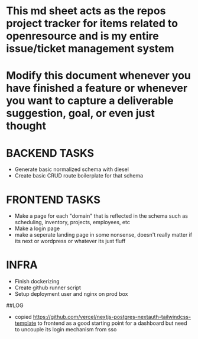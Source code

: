 # This md sheet acts as the repos project tracker for items related to openresource and is my entire issue/ticket management system
# Modify this document whenever you have finished a feature or whenever you want to capture a deliverable suggestion, goal, or even just thought

# BACKEND TASKS
* Generate basic normalized schema with diesel
* Create basic CRUD route boilerplate for that schema

# FRONTEND TASKS
* Make a page for each "domain" that is reflected in the schema such as scheduling, inventory, projects, employees, etc
* Make a login page
* make a seperate landing page in some nonsense, doesn't really matter if its next or wordpress or whatever its just fluff

# INFRA
* Finish dockerizing 
* Create github runner script
* Setup deployment user and nginx on prod box

##LOG

* copied https://github.com/vercel/nextjs-postgres-nextauth-tailwindcss-template to frontend as a good starting point for a dashboard but need to uncouple its login mechanism from sso
